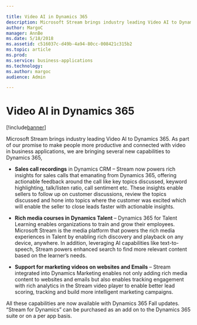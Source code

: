 ```yaml
---

title: Video AI in Dynamics 365
description: Microsoft Stream brings industry leading Video AI to Dynamics 365.
author: MargoC
manager: AnnBe
ms.date: 5/18/2018
ms.assetid: c516037c-d49b-4a94-80cc-008421c315b2
ms.topic: article
ms.prod: 
ms.service: business-applications
ms.technology: 
ms.author: margoc
audience: Admin

---
```

#  Video AI in Dynamics 365


[!include[banner](../../../../includes/banner.md)]

Microsoft Stream brings industry leading Video AI to Dynamics 365. As part of
our promise to make people more productive and connected with video in business
applications, we are bringing several new capabilities to Dynamics 365,

-   **Sales call recordings** in Dynamics CRM – Stream now powers rich insights
    for sales calls that emanating from Dynamics 365, offering actionable
    feedback around the call like key topics discussed, keyword highlighting,
    talk/listen ratio, call sentiment etc. These insights enable sellers to
    follow up on customer discussions, review the topics discussed and hone into
    topics where the customer was excited which will enable the seller to close
    leads faster with actionable insights.

-   **Rich media courses in Dynamics Talent** – Dynamics 365 for Talent Learning
    enables organizations to train and grow their employees. Microsoft Stream is
    the media platform that powers the rich media experiences in Talent by
    enabling rich discovery and playback on any device, anywhere. In addition,
    leveraging AI capabilities like text-to-speech, Stream powers enhanced
    search to find more relevant content based on the learner’s needs.

-   **Support for marketing videos on websites and Emails** – Stream integrated
    into Dynamics Marketing enables not only adding rich media content to
    websites and emails but also enables tracking engagement with rich analytics
    in the Stream video player to enable better lead scoring, tracking and build
    more intelligent marketing campaigns.

All these capabilities are now available with Dynamics 365 Fall updates. “Stream
for Dynamics” can be purchased as an add on to the Dynamics 365 suite or on a
per app basis.
